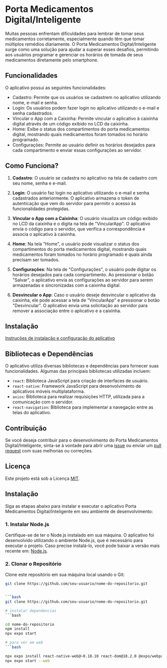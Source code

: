 
# Porta Medicamentos Digital/Inteligente

Muitas pessoas enfrentam dificuldades para lembrar de tomar seus medicamentos corretamente, especialmente quando têm que tomar múltiplos remédios diariamente. O Porta Medicamentos Digital/Inteligente surge como uma solução para ajudar a superar esses desafios, permitindo aos usuários programar e gerenciar os horários de tomada de seus medicamentos diretamente pelo smartphone.

## Funcionalidades

O aplicativo possui as seguintes funcionalidades:

- Cadastro: Permite que os usuários se cadastrem no aplicativo utilizando nome, e-mail e senha.
- Login: Os usuários podem fazer login no aplicativo utilizando o e-mail e senha cadastrados.
- Vincular o App com a Caixinha: Permite vincular o aplicativo à caixinha digital através de um código exibido no LCD da caixinha.
- Home: Exibe o status dos compartimentos do porta medicamentos digital, mostrando quais medicamentos foram tomados no horário programado.
- Configurações: Permite ao usuário definir os horários desejados para cada compartimento e enviar essas configurações ao servidor.

## Como Funciona?

1. **Cadastro**: O usuário se cadastra no aplicativo na tela de cadastro com seu nome, senha e e-mail.

2. **Login**: O usuário faz login no aplicativo utilizando o e-mail e senha cadastrados anteriormente. O aplicativo armazena o token de autenticação que vem do servidor para permitir o acesso às funcionalidades protegidas.

3. **Vincular o App com a Caixinha**: O usuário visualiza um código exibido no LCD da caixinha e o digita na tela de "VincularApp". O aplicativo envia o código para o servidor, que verifica a correspondência e associa o aplicativo à caixinha.

4. **Home**: Na tela "Home", o usuário pode visualizar o status dos compartimentos do porta medicamentos digital, mostrando quais medicamentos foram tomados no horário programado e quais ainda precisam ser tomados.

5. **Configurações**: Na tela de "Configurações", o usuário pode digitar os horários desejados para cada compartimento. Ao pressionar o botão "Salvar", o aplicativo envia as configurações ao servidor para serem armazenadas e sincronizadas com a caixinha digital.

6. **Desvincular o App**: Caso o usuário deseje desvincular o aplicativo da caixinha, ele pode acessar a tela de "VincularApp" e pressionar o botão "Desvincular". O aplicativo envia uma solicitação ao servidor para remover a associação entre o aplicativo e a caixinha.

## Instalação

[Instruções de instalação e configuração do aplicativo](Instalacao.md)

## Bibliotecas e Dependências

O aplicativo utiliza diversas bibliotecas e dependências para fornecer suas funcionalidades. Algumas das principais bibliotecas utilizadas incluem:

- `react`: Biblioteca JavaScript para criação de interfaces de usuário.
- `react-native`: Framework JavaScript para desenvolvimento de aplicativos móveis multiplataforma.
- `axios`: Biblioteca para realizar requisições HTTP, utilizada para a comunicação com o servidor.
- `react-navigation`: Biblioteca para implementar a navegação entre as telas do aplicativo.

## Contribuição

Se você deseja contribuir para o desenvolvimento do Porta Medicamentos Digital/Inteligente, sinta-se à vontade para abrir uma [issue](https://github.com/seu-usuario/nome-do-repositorio/issues) ou enviar um [pull request](https://github.com/seu-usuario/nome-do-repositorio/pulls) com suas melhorias ou correções.

## Licença

Este projeto está sob a Licença [MIT](LICENSE).

## Instalação

Siga as etapas abaixo para instalar e executar o aplicativo Porta Medicamentos Digital/Inteligente em seu ambiente de desenvolvimento:

### 1. Instalar Node.js

Certifique-se de ter o Node.js instalado em sua máquina. O aplicativo foi desenvolvido utilizando o ambiente Node.js, que é necessário para executar o projeto. Caso precise instalá-lo, você pode baixar a versão mais recente em: [Node.js](https://nodejs.org/).

### 2. Clonar o Repositório

Clone este repositório em sua máquina local usando o Git:

```bash
git clone https://github.com/seu-usuario/nome-do-repositorio.git


```bash
git clone https://github.com/seu-usuario/nome-do-repositorio.git

# instalar dependencias
```bash

cd nome-do-repositorio
npm install
npx expo start

# para ver em web
```bash

npx expo install react-native-web@~0.18.10 react-dom@18.2.0 @expo/webpack-config@^18.0.1
npx expo start --web

